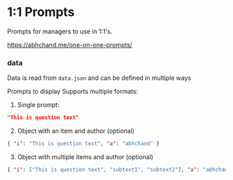 # 1:1 Prompts

Prompts for managers to use in 1:1's.

https://abhchand.me/one-on-one-prompts/

### data

Data is read from `data.json` and can be defined in multiple ways

Prompts to display
Supports multiple formats:

1. Single prompt:

```json
"This is question text"
```

2. Object with an item and author (optional)

```json
{ "i": "This is question text", "a": "abhchand" }
```

3. Object with multiple items and author (optional)

```json
{ "i": ["This is question text", "subtext1", "subtext2"], "a": "abhchand" }
```
